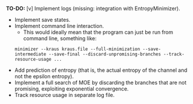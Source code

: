 **TO-DO:**
[v] Implement logs (missing: integration with EntropyMinimizer).
- Implement save states.
- Implement command line interaction.
    - This would ideally mean that the program can just be run from command line, something like:
    ```
    minimizer --kraus kraus.file --full-minimization --save-intermediate --save-final --discard-unpromising-branches --track-resource-usage ...
- Add prediction of entropy (that is, the actual entropy of the channel and not the epsilon entropy).
- Implement a full search of MOE by discarding the branches that are not promising, exploiting exponential convergence.
- Track resource usage in separate log file.